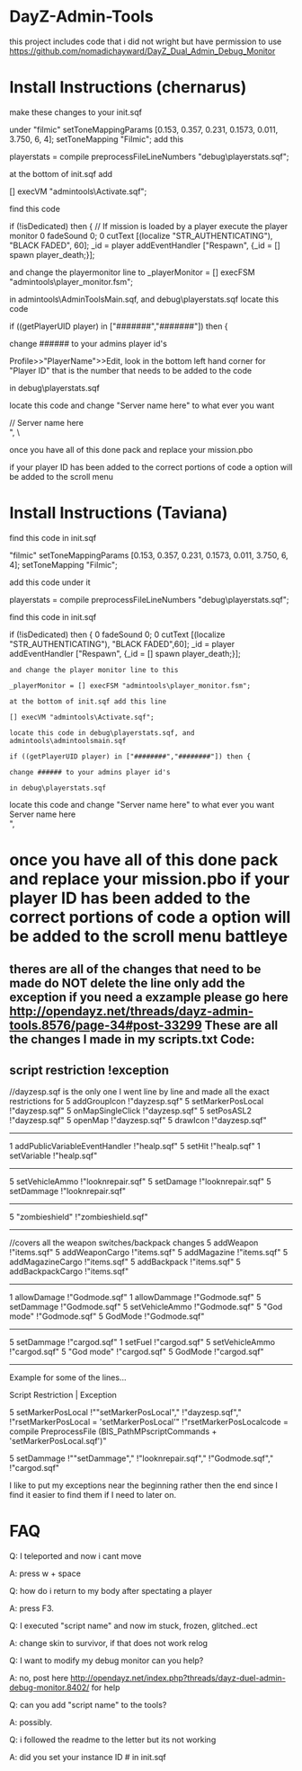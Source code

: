 DayZ-Admin-Tools
================
this project includes code that i did not wright but have permission to use
https://github.com/nomadichayward/DayZ_Dual_Admin_Debug_Monitor

Install Instructions (chernarus)
=====================
make these changes to your init.sqf

under "filmic" setToneMappingParams [0.153, 0.357, 0.231, 0.1573, 0.011, 3.750, 6, 4]; setToneMapping "Filmic";
add this

playerstats = compile preprocessFileLineNumbers "debug\playerstats.sqf";

at the bottom of init.sqf add

[] execVM "admintools\Activate.sqf";

find this code 

if (!isDedicated) then { // If mission is loaded by a player execute the player monitor
0 fadeSound 0;
0 cutText [(localize "STR_AUTHENTICATING"), "BLACK FADED", 60];
_id = player addEventHandler ["Respawn", {_id = [] spawn player_death;}];

and change the playermonitor line to
_playerMonitor = [] execFSM "admintools\player_monitor.fsm";


in admintools\AdminToolsMain.sqf, and debug\playerstats.sqf
locate this code

 if ((getPlayerUID player) in ["#######","#######"]) then {
 
change ###### to your admins player id's

Profile>>"PlayerName">>Edit, look in the bottom left hand corner for "Player ID" 
that is the number that needs to be added to the code 

in debug\playerstats.sqf

locate this code and change "Server name here" to what ever you want

// <t size='1.15' font='Bitstream' color='#5882FA'>Server name here</t><br/>", \\

once you have all of this done pack and replace your mission.pbo

if your player ID has been added to the correct portions of code a option will be added to the scroll menu

Install Instructions (Taviana)
=====================

find this code in init.sqf

"filmic" setToneMappingParams [0.153, 0.357, 0.231, 0.1573, 0.011, 3.750, 6, 4]; setToneMapping "Filmic";

add this code under it

playerstats = compile preprocessFileLineNumbers "debug\playerstats.sqf";

find this code in init.sqf

if (!isDedicated) then {
	0 fadeSound 0;
	0 cutText [(localize "STR_AUTHENTICATING"), "BLACK FADED",60];
	_id = player addEventHandler ["Respawn", {_id = [] spawn player_death;}];
	
	and change the player monitor line to this
	
	_playerMonitor = [] execFSM "admintools\player_monitor.fsm";
	
	at the bottom of init.sqf add this line
	
	[] execVM "admintools\Activate.sqf";
	
	locate this code in debug\playerstats.sqf, and admintools\admintoolsmain.sqf
	
	if ((getPlayerUID player) in ["########","########"]) then {
	
	change ###### to your admins player id's
	
	in debug\playerstats.sqf
locate this code and change "Server name here" to what ever you want
<t size='1.15' font='Bitstream' color='#5882FA'>Server name here</t><br/>",


once you have all of this done pack and replace your mission.pbo
if your player ID has been added to the correct portions of code a option will be added to the scroll menu
battleye
=========
theres are all of the changes that need to be made
do NOT delete the line only add the exception if you need a exzample please go here
http://opendayz.net/threads/dayz-admin-tools.8576/page-34#post-33299
These are all the changes I made in my scripts.txt
Code:
----------------------------------------
script restriction !exception
----------------------------------------
//dayzesp.sqf is the only one I went line by line and made all the exact restrictions for
5 addGroupIcon !"dayzesp.sqf"
5 setMarkerPosLocal !"dayzesp.sqf"
5 onMapSingleClick !"dayzesp.sqf"
5 setPosASL2 !"dayzesp.sqf"
5 openMap !"dayzesp.sqf"
5 drawIcon !"dayzesp.sqf"

----------------------------------------

1 addPublicVariableEventHandler !"healp.sqf"
5 setHit !"healp.sqf"
1 setVariable !"healp.sqf"

-----------------------------------------

5 setVehicleAmmo !"looknrepair.sqf"
5 setDamage !"looknrepair.sqf"
5 setDammage !"looknrepair.sqf"

------------------------------------------

5 "zombieshield" !"zombieshield.sqf"

------------------------------------------

//covers all the weapon switches/backpack changes
5 addWeapon !"items.sqf"
5 addWeaponCargo !"items.sqf"
5 addMagazine !"items.sqf"
5 addMagazineCargo !"items.sqf"
5 addBackpack !"items.sqf"
5 addBackpackCargo !"items.sqf"

--------------------------------------------

1 allowDamage !"Godmode.sqf"
1 allowDammage !"Godmode.sqf"
5 setDammage !"Godmode.sqf"
5 setVehicleAmmo !"Godmode.sqf"
5 "God mode" !"Godmode.sqf"
5 GodMode !"Godmode.sqf"

---------------------------------------------

5 setDammage !"cargod.sqf"
1 setFuel !"cargod.sqf"
5 setVehicleAmmo !"cargod.sqf"
5 "God mode" !"cargod.sqf"
5 GodMode !"cargod.sqf"

---------------------------------------------

Example for some of the lines...

Script Restriction | Exception

5 setMarkerPosLocal !"\"setMarkerPosLocal\"," !"dayzesp.sqf"," !"rsetMarkerPosLocal = 'setMarkerPosLocal'" !"rsetMarkerPosLocalcode = compile PreprocessFile (BIS_PathMPscriptCommands + 'setMarkerPosLocal.sqf')"


5 setDammage !"\"setDammage\"," !"looknrepair.sqf"," !"Godmode.sqf"," !"cargod.sqf"

I like to put my exceptions near the beginning rather then the end since I find it easier to find them if I need to later on.


FAQ
====


Q: I teleported and now i cant move

A: press w + space


Q: how do i return to my body after spectating a player

A: press F3.


Q: I executed "script name" and now im stuck, frozen, glitched..ect

A: change skin to survivor, if that does not work relog


Q: I want to modify my debug monitor can you help?

A: no, post here http://opendayz.net/index.php?threads/dayz-duel-admin-debug-monitor.8402/ for help


Q: can you add "script name" to the tools?

A: possibly.

Q: i followed the readme to the letter but its not working

A: did you set your instance ID # in init.sqf